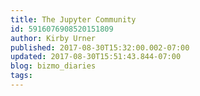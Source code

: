 ```yaml
---
title: The Jupyter Community
id: 5916076908520151809
author: Kirby Urner
published: 2017-08-30T15:32:00.002-07:00
updated: 2017-08-30T15:51:43.844-07:00
blog: bizmo_diaries
tags: 
---
```


